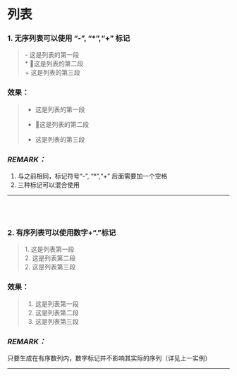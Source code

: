 # **列表**

### 1. 无序列表可以使用 “\-”, “\*”,“\+” 标记

>\- 这是列表的第一段  
>\* 这是列表的第二段  
>\+ 这是列表的第三段

### 效果：
>- 这是列表的第一段  
>* 这是列表的第二段  
>+ 这是列表的第三段

### *REMARK：*  
1. 与之前相同，标记符号“\-”, “\*”,“\+” 后面需要加一个空格
2. 三种标记可以混合使用

-----------
<br><br>

### 2. 有序列表可以使用数字+“\.”标记

> 1\. 这是列表第一段  
> 2\. 这是列表第二段  
> 2\. 这是列表第三段

### 效果：

> 1. 这是列表第一段  
> 2. 这是列表第二段  
> 2. 这是列表第三段

### *REMARK：*
只要生成在有序数列内，数字标记并不影响其实际的序列（详见上一实例） 

-----------
<br><br>
